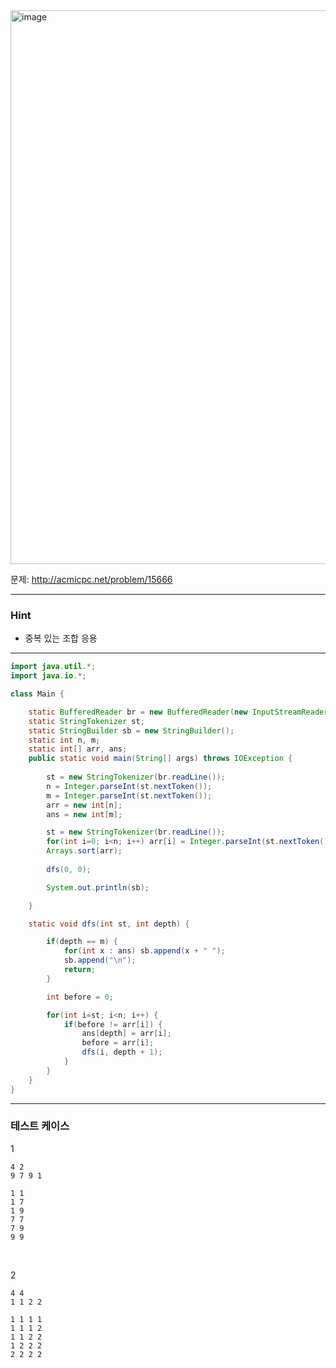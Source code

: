 <img width="1176" height="886" alt="image" src="https://github.com/user-attachments/assets/daf9ebc1-8c50-457b-81de-1c994f9644c0" />

문제: http://acmicpc.net/problem/15666

---

### Hint

- 중복 있는 조합 응용

---
 
```java
import java.util.*;
import java.io.*;

class Main {

    static BufferedReader br = new BufferedReader(new InputStreamReader(System.in));
    static StringTokenizer st;
    static StringBuilder sb = new StringBuilder();
    static int n, m;
    static int[] arr, ans;
    public static void main(String[] args) throws IOException {
        
        st = new StringTokenizer(br.readLine());
        n = Integer.parseInt(st.nextToken());
        m = Integer.parseInt(st.nextToken());
        arr = new int[n];
        ans = new int[m];

        st = new StringTokenizer(br.readLine());
        for(int i=0; i<n; i++) arr[i] = Integer.parseInt(st.nextToken());
        Arrays.sort(arr);
        
        dfs(0, 0);

        System.out.println(sb);

    }    

    static void dfs(int st, int depth) {

        if(depth == m) {
            for(int x : ans) sb.append(x + " ");
            sb.append("\n");
            return;
        }

        int before = 0;

        for(int i=st; i<n; i++) {
            if(before != arr[i]) {
                ans[depth] = arr[i];
                before = arr[i];
                dfs(i, depth + 1);
            }
        }
    }
}


```

---

### 테스트 케이스

1
```
4 2
9 7 9 1
```

```
1 1
1 7
1 9
7 7
7 9
9 9
```

&nbsp;

2
```
4 4
1 1 2 2
```

```
1 1 1 1
1 1 1 2
1 1 2 2
1 2 2 2
2 2 2 2
```